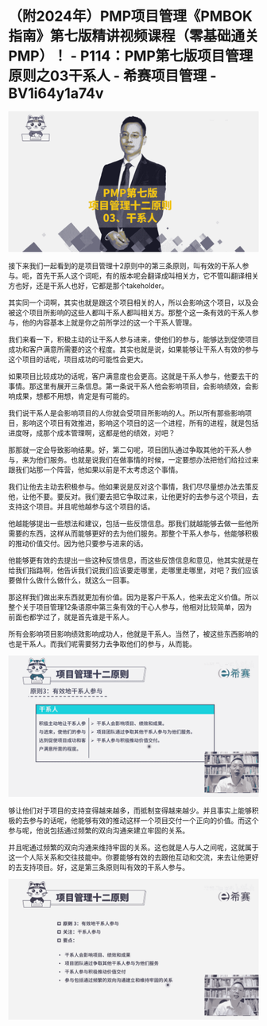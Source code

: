 # （附2024年）PMP项目管理《PMBOK指南》第七版精讲视频课程（零基础通关PMP）！ - P114：PMP第七版项目管理原则之03干系人 - 希赛项目管理 - BV1i64y1a74v

![](img/19a5358634333fd5adf7223f0626ba13_0.png)

接下来我们一起看到的是项目管理十2原则中的第三条原则，叫有效的干系人参与。呃，首先干系人这个词呃，有的版本呢会翻译成叫相关方，它不管叫翻译相关方也好，还是干系人也好，它都是那个takeholder。

其实同一个词啊，其实也就是跟这个项目相关的人，所以会影响这个项目，以及会被这个项目所影响的这些人都叫干系人都叫相关方。那整个这一条有效的干系人参与，他的内容基本上就是你之前所学过的这一个干系人管理。

我们来看一下，积极主动的让干系人参与进来，使他们的参与，能够达到促使项目成功和客户满意所需要的这个程度。其实也就是说，如果能够让干系人有效的参与这个项目的话呢，项目成功的可能性会更大。

如果项目比较成功的话呢，客户满意度也会更高。这就是干系人参与，他要去干的事情。那这里有展开三条信息。第一条说干系人他会影响项目，会影响绩效，会影响成果，想都不用想，肯定是有可能的。

我们说干系人是会影响项目的人你就会受项目所影响的人。所以所有那些影响项目，影响这个项目有效推进，影响这个项目的这一个进程，所有的进程，就是包括进度呀，成那个成本管理啊，这都是他的绩效，对吧？

那那就一定会导致影响结果。好，第二句呢，项目团队通过争取其他的干系人参与，来为他们服务。也就是说我们在做事情的时候，一定要想办法把他们给拉过来跟我们站那一个阵营，他如果以前是不太考虑这个事情。

我们让他去主动去积极参与。他如果说是反对这个事情，我们尽尽量想办法去策反他，让他不要。要反对。我们要去把它争取过来，让他更好的去参与这个项目，去支持这个项目。并且呢他越参与这个项目的话。

他越能够提出一些想法和建议，包括一些反馈信息。那我们就越能够去做一些他所需要的东西，这样从而能够更好的去为他们服务。那整个干系人参与，他能够积极的推动价值交付。因为他只要参与进来的话。

他能够更有效的去提出一些这种反馈信息，而这些反馈信息和意见，他其实就是在给我们指路啊，他告诉我们说我们应该要走哪里，走哪里走哪里，对吧？我们应该要做什么做什么做什么，就这么一回事。

那这样我们做出来东西就更加有价值。因为是客户干系人，他来去定义价值。所以整个关于项目管理12条语原中第三条有效的干心人参与，他相对比较简单，因为前面也都学过了，就是首先谁是干系人。

所有会影响项目影响绩效影响成功人，他就是干系人。当然了，被这些东西影响的也是干系人。而我们呢需要努力去争取他们的参与，从而能。



![](img/19a5358634333fd5adf7223f0626ba13_2.png)

够让他们对于项目的支持变得越来越多，而抵制变得越来越少。并且事实上能够积极的去参与的话呢，他能够有效的推动这样一个项目交付一个正向的价值。而这个参与呢，他说包括通过频繁的双向沟通来建立牢固的关系。

并且呢通过频繁的双向沟通来维持牢固的关系。这也就是人与人之间呢，这就属于这一个人际关系和交往技能中。你要能够有效的去跟他互动和交流，来去让他更好的去支持项目。好，这是第三条原则叫有效的干系人参与。



![](img/19a5358634333fd5adf7223f0626ba13_4.png)